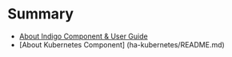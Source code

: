 # Summary

* [About Indigo Component & User Guide](README.md)
* [About Kubernetes Component] (ha-kubernetes/README.md)

